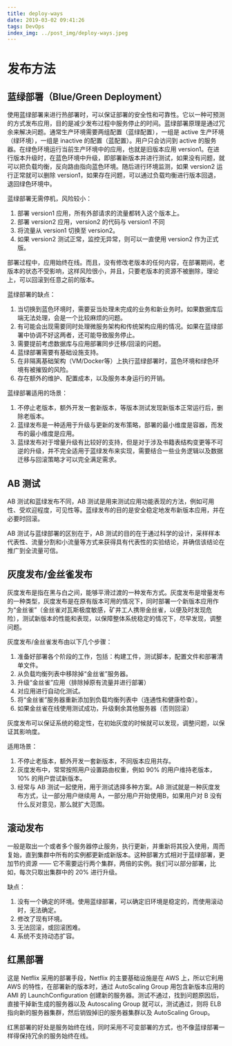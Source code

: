 ```yaml
---
title: deploy-ways
date: 2019-03-02 09:41:26
tags: DevOps
index_img: ../post_img/deploy-ways.jpeg
---
```


# 发布方法

## 蓝绿部署（Blue/Green Deployment）

使用蓝绿部署来进行热部署时，可以保证部署的安全性和可靠性。它以一种可预测的方式发布应用，目的是减少发布过程中服务停止的时间。蓝绿部署原理是通过冗余来解决问题。通常生产环境需要两组配置（蓝绿配置），一组是 active 生产环境（绿环境），一组是 inactive 的配置（蓝配置）。用户只会访问到 active 的服务器。在绿色环境运行当前生产环境中的应用，也就是旧版本应用 version1。在进行版本升级时，在蓝色环境中升级，即部署新版本并进行测试，如果没有问题，就可以把负载均衡，反向路由指向蓝色环境。随后进行环境监测，如果 version2 运行正常就可以删除 version1，如果存在问题，可以通过负载均衡进行版本回退，退回绿色环境中。

蓝绿部署无需停机，风险较小：

 1. 部署 version1 应用，所有外部请求的流量都转入这个版本上。
 2. 部署 version2 应用，version2 的代码与 version1 不同
 3. 将流量从 version1 切换至 version2。
 4. 如果 version2 测试正常，监控无异常，则可以一直使用 version2 作为正式版。

部署过程中，应用始终在线。而且，没有修改老版本的任何内容，在部署期间，老版本的状态不受影响，这样风险很小，并且，只要老版本的资源不被删除，理论上，可以回滚到任意之前的版本。

蓝绿部署的缺点：

 1. 当切换到蓝色环境时，需要妥当处理未完成的业务和新业务时。如果数据库后端无法处理，会是一个比较麻烦的问题。
 2. 有可能会出现需要同时处理微服务架构和传统架构应用的情况。如果在蓝绿部署中协调不好这两者，还可能导致服务停止。
 3. 需要提前考虑数据库与应用部署同步迁移/回滚的问题。
 4. 蓝绿部署需要有基础设施支持。
 5. 在非隔离基础架构（VM/Docker等）上执行蓝绿部署时，蓝色环境和绿色环境有被摧毁的风险。
 6. 存在额外的维护、配置成本，以及服务本身运行的开销。

蓝绿部署适用的场景：

 1. 不停止老版本，额外开发一套新版本，等版本测试发现新版本正常运行后，删除老版本。
 2. 蓝绿发布是一种适用于升级与更新的发布策略，部署的最小维度是容器，而发布的最小维度是应用。
 3. 蓝绿发布对于增量升级有比较好的支持，但是对于涉及书籍表结构变更等不可逆的升级，并不完全适用于蓝绿发布来实现，需要结合一些业务逻辑以及数据迁移与回滚策略才可以完全满足需求。

## AB 测试

AB 测试和蓝绿发布不同，AB 测试是用来测试应用功能表现的方法，例如可用性、受欢迎程度，可见性等。蓝绿发布的目的是安全稳定地发布新版本应用，并在必要时回滚。

AB 测试与蓝绿部署的区别在于，AB 测试的目的在于通过科学的设计，采样样本代表性、流量分割和小流量等方式来获得具有代表性的实验结论，并确信该结论在推广到全流量可信。

## 灰度发布/金丝雀发布

灰度发布是指在黑与白之间，能够平滑过渡的一种发布方式。灰度发布是增量发布的一种类型，灰度发布是在原有版本可用的情况下，同时部署一个新版本应用作为“金丝雀”（金丝雀对瓦斯极度敏感，矿井工人携带金丝雀，以便及时发现危险），测试新版本的性能和表现，以保障整体系统稳定的情况下，尽早发现，调整问题。

灰度发布/金丝雀发布由以下几个步骤：

 1. 准备好部署各个阶段的工作，包括：构建工件，测试脚本，配置文件和部署清单文件。
 2. 从负载均衡列表中移除掉“金丝雀”服务器。
 3. 升级“金丝雀”应用（排除掉原有流量并进行部署）
 4. 对应用进行自动化测试。
 5. 将“金丝雀”服务器重新添加到负载均衡列表中（连通性和健康检查）。
 6. 如果金丝雀在线使用测试成功，升级剩余其他服务器（否则回滚）
 
灰度发布可以保证系统的稳定性，在初始灰度的时候就可以发现，调整问题，以保证其影响度。

适用场景：

 1. 不停止老版本，额外开发一套新版本，不同版本应用共存。
 2. 灰度发布中，常常按照用户设置路由权重，例如 90% 的用户维持老版本，10% 的用户尝试新版本。
 3. 经常与 AB 测试一起使用，用于测试选择多种方案。AB 测试就是一种灰度发布方式，让一部分用户继续用 A，一部分用户开始使用B，如果用户对 B 没有什么反对意见，那么就扩大范围。

## 滚动发布

一般是取出一个或者多个服务器停止服务，执行更新，并重新将其投入使用，周而复始，直到集群中所有的实例都更新成新版本。这种部署方式相对于蓝绿部署，更加节约资源 —— 它不需要运行两个集群，两倍的实例。我们可以部分部署，比如，每次只取出集群中的 20% 进行升级。

缺点：

 1. 没有一个确定的环境。使用蓝绿部署，可以确定旧环境是稳定的，而使用滚动时，无法确定。
 2. 修改了现有环境。
 3. 无法回滚，或回滚困难。
 4. 系统不支持动态扩容。

## 红黑部署

这是 Netflix 采用的部署手段，Netflix 的主要基础设施是在 AWS 上，所以它利用 AWS 的特性，在部署新的版本时，通过 AutoScaling Group 用包含新版本应用的 AMI 的 LaunchConfiguration 创建新的服务器。测试不通过，找到问题原因后，直接干掉新生成的服务器以及 Autoscaling Group 就可以，测试通过，则将 ELB 指向新的服务器集群，然后销毁掉旧的服务器集群以及 AutoScaling Group。

红黑部署的好处是服务始终在线，同时采用不可变部署的方式，也不像蓝绿部署一样得保持冗余的服务始终在线。